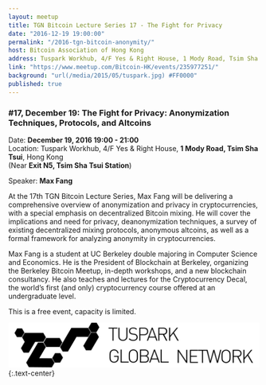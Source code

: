 ```yaml
---
layout: meetup
title: TGN Bitcoin Lecture Series 17 - The Fight for Privacy
date: "2016-12-19 19:00:00"
permalink: "/2016-tgn-bitcoin-anonymity/"
host: Bitcoin Association of Hong Kong
address: Tuspark Workhub, 4/F Yes & Right House, 1 Mody Road, Tsim Sha Tsui, Hong Kong
link: "https://www.meetup.com/Bitcoin-HK/events/235977251/"
background: "url(/media/2015/05/tuspark.jpg) #FF0000"
published: true
---
```


### #17, December 19: The Fight for Privacy: Anonymization Techniques, Protocols, and Altcoins

Date: **December 19, 2016 19:00 - 21:00**     
Location: Tuspark Workhub, 4/F Yes & Right House, **1 Mody Road, Tsim Sha Tsui**, Hong Kong     
(Near **Exit N5, Tsim Sha Tsui Station**)     

Speaker: **Max Fang**

At the 17th TGN Bitcoin Lecture Series, Max Fang will be delivering a comprehensive overview of anonymization and privacy in cryptocurrencies, with a special emphasis on decentralized Bitcoin mixing. He will cover the implications and need for privacy, deanonymization techniques, a survey of existing decentralized mixing protocols, anonymous altcoins, as well as a formal framework for analyzing anonymity in cryptocurrencies.

Max Fang is a student at UC Berkeley double majoring in Computer Science and Economics. He is the President of Blockchain at Berkeley, organizing the Berkeley Bitcoin Meetup, in-depth workshops, and a new blockchain consultancy. He also teaches and lectures for the Cryptocurrency Decal, the world’s first (and only) cryptocurrency course offered at an undergraduate level.

This is a free event, capacity is limited.

[![Tuspark Global Hub](/media/2015/10/tuspark.png)](http://tuspark.hk/)
{:.text-center}
